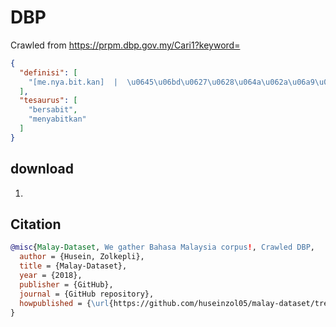 # DBP

Crawled from https://prpm.dbp.gov.my/Cari1?keyword=

```json
{
  "definisi": [
    "[me.nya.bit.kan]  |  \u0645\u06bd\u0627\u0628\u064a\u062a\u06a9\u0646Definisi : menyabit utk: petang itu dia ~ ayahnya rumput utk lembu ternakan mereka;\u00a0(Kamus Dewan Edisi Keempat)"
  ],
  "tesaurus": [
    "bersabit",
    "menyabitkan"
  ]
}
```

## download

1. 

## Citation

```bibtex
@misc{Malay-Dataset, We gather Bahasa Malaysia corpus!, Crawled DBP,
  author = {Husein, Zolkepli},
  title = {Malay-Dataset},
  year = {2018},
  publisher = {GitHub},
  journal = {GitHub repository},
  howpublished = {\url{https://github.com/huseinzol05/malay-dataset/tree/master/dictionary/cambrige}}
}
```